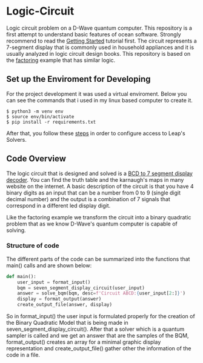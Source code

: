 # Logic-Circuit

Logic circuit problem on a D-Wave quantum computer. This 
repository is a first attempt to understand basic 
features of ocean software. Strongly recommend to read
the [Getting Started][def0] tutorial first. The circuit 
represents a 7-segment display that is commonly used in
household appliances and it is usually analyzed in 
logic circuit design books. This repository is based on
the [factoring][def1] example that has similar logic.

## Set up the Enviroment for Developing

For the project development it was used a virtual enviroment.
Below you can see the commands that i used in my linux based
computer to create it.

```
$ python3 -m venv env
$ source env/bin/activate
$ pip install -r requirements.txt
```

After that, you follow these [steps][def2] in order to configure
access to Leap's Solvers.

## Code Overview

The logic circuit that is designed and solved is a 
[BCD to 7 segment display decoder][def3]. You can find the 
truth table and the karnaugh's maps in many website on
the internet. A basic description of the circuit is that you have 
4 binary digits as an input that can be a number from 0 to 9 
(single digit decimal number) and the output is a combination of
7 signals that correspond in a different led display digit.

Like the factoring example we transform the circuit into a
binary quadratic problem that as we know D-Wave's 
quantum computer is capable of solving.

### Structure of code

The different parts of the code can be summarized into the functions
that main() calls and are shown below:

```python
def main():
    user_input = format_input()
    bqm = seven_segment_display_circuit(user_input)
    answer = solve_bqm(bqm, desc=f'Circuit ABCD:{user_input[2:]}')
    display = format_output(answer)
    create_output_file(answer, display)
```

So in format_input() the user input is formulated properly for the 
creation of the Binary Quadratic Model that is being made in 
seven_segment_display_circuit(). After that a solver which is a 
quantum sampler is called and we get an answer that are the 
samples of the BQM, format_output() creates an array for a 
minimal graphic display representation and create_output_file()
gather other the information of the code in a file.

[def0]: https://docs.ocean.dwavesys.com/en/stable/overview/install.html
[def1]: https://github.com/dwave-examples/factoring
[def2]: https://docs.dwavesys.com/docs/latest/doc_leap_dev_env.html#authorizing-access-to-leap
[def3]: https://www.electronicshub.org/bcd-7-segment-led-display-decoder-circuit/